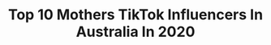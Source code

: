 ---
title: Top 10 Mothers TikTok Influencers In Australia In 2020
description: >-
  Find top mothers TikTok influencers in Australia in 2020. Most popular hashtags: #fyp #duet #tiktokaustralia.
platform: TikTok
hits: 125
text_top: See the best TikTok accounts on inBeat.
text_bottom: Our search engine has 125 TikTok influencers like this in Australia for you to pitch.
profiles:
  - username: "kikafilipo"
    fullname: >-
      KIKA FILIPO
    bio: >-
      Mother👨‍👩‍👧‍👦 Wife💍BNE we rise by lifting others 🇼🇸
    location: "Australia"
    followers: 2763
    engagement: 1879
    commentsToLikes: 0.113876
    id: ckc7m8exssqbr0j23x7tonq6x
    verified: false
    hashtags: "#scrunchielife, #duet, #mcspicymoves, #colorcustomizer"
  - username: "jakevalentine13"
    fullname: >-
      Jake Valentine
    bio: >-
      Probably feuding with my sister and mother
    location: "Australia"
    followers: 16500
    engagement: 1853
    commentsToLikes: 0.062284
    id: ck9pmq4wrassr0j789nzpbirm
    verified: false
    hashtags: "#boo, #duet, #plant, #plantok"
  - username: "life_of_carolyn"
    fullname: >-
      life_of_carolyn
    bio: >-
      Your mental health cheerleader ❤️ #motherhoodsquad #alwaysenoughsquad
    location: "Australia"
    followers: 50100
    engagement: 1110
    commentsToLikes: 0.049750
    id: cka0gee5s44rz0i78u1leq44v
    verified: false
    hashtags: "#mentalhealth, #mentalhealthmatters, #momsoftiktok, #youwantmore"
  - username: "vic.bui"
    fullname: >-
      vic bui
    bio: >-
      proud mother of 3 😇🙏 him/he
    location: "Australia"
    followers: 127500
    engagement: 2763
    commentsToLikes: 0.030800
    id: ckbb1zft4sdgn0j23l4u90k56
    verified: false
    hashtags: "#stitch"
  - username: "helenchikx"
    fullname: >-
      Helen Chik
    bio: >-
      Sydney🐨🇦🇺 ❤️s Muay Thai, a writer & mother 100k? 👇🏼BETTER ON INSTAGRAM 😌
    location: "Australia"
    followers: 51000
    engagement: 1100
    commentsToLikes: 0.051470
    id: ck9v0merwdazi0j78oxagbqph
    verified: false
    hashtags: "#tiktokfashion, #fingertutting, #tiktokaustralia, #fashion"
  - username: "sercss"
    fullname: >-
      Sercan
    bio: >-
      74k wow bless 🙏🏼 Singer, actress, single mother Free OF link below ⬇️
    location: "Australia"
    followers: 74300
    engagement: 1245
    commentsToLikes: 0.032577
    id: ck81s2rlmpkzy0j78c4cy1umr
    verified: false
    hashtags: "#viral, #fyp, #funny, #xyzbca"
  - username: "bigdivock1"
    fullname: >-
      BigDivock
    bio: >-
      If you’re a father who doesn’t fish Happy Mother’s Day 🎉
    location: "Australia"
    followers: 53200
    engagement: 1266
    commentsToLikes: 0.010382
    id: ck8faaond460s0j7852a1w3o7
    verified: false
    hashtags: "#bakingrecipe, #acnh, #learnfromme, #fyp"
  - username: "justa5l"
    fullname: >-
      JUSTA5L
    bio: >-
      Perth WA rev head , lowrider all around awesome mother fucker follow me on insta
    location: "Australia"
    followers: 3285
    engagement: 930
    commentsToLikes: 0.029984
    id: cka7p2kni5mk30i78ae8dhu1c
    verified: false
    hashtags: "#belair, #fyp, #builtnotbought, #turbo"
  - username: "rajwinderkaurjarg"
    fullname: >-
      Rajwinder Kaur
    bio: >-
      Sydney Australia mother of two wish me 27 Sep Amber Meyhar
    location: "Australia"
    followers: 58900
    engagement: 358
    commentsToLikes: 0.032701
    id: cka5z1gjxkr3s0i789t4ivl3c
    verified: false
    hashtags: "#rajwinderkaur, #meyharamber, #duet, #chulla"
  - username: "laurasakkas"
    fullname: >-
      Laura Sakkas
    bio: >-
      Real & Raw Motherhood laura.sakkas@hotmail.com AU ♡
    location: "Australia"
    followers: 82200
    engagement: 938
    commentsToLikes: 0.012734
    id: ckd0oyz5whjxe0j23s3i5mjxt
    verified: false
    hashtags: "#infantlossawareness, #infantloss, #chdawarness, #bereavedmother"
---